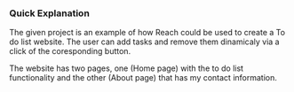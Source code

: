 ### Quick Explanation
The given project is an example of how Reach could be used to create a To do list website. The user can add tasks and remove them dinamicaly via a click of the coresponding button.

The website has two pages, one (Home page) with the to do list functionality and the other (About page) that has my contact information.
